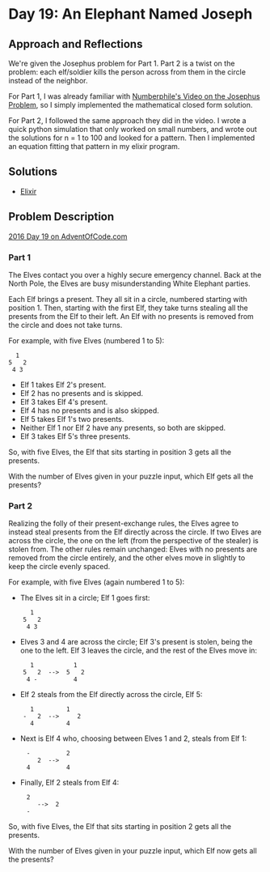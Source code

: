 # Day 19: An Elephant Named Joseph

## Approach and Reflections

We're given the Josephus problem for Part 1. Part 2 is a twist on the
problem: each elf/soldier kills the person across from them in the circle
instead of the neighbor.

For Part 1, I was already familiar with [Numberphile's Video on the Josephus
Problem](https://www.youtube.com/watch?v=uCsD3ZGzMgE), so I simply implemented
the mathematical closed form solution.

For Part 2, I followed the same approach they did in the video. I wrote
a quick python simulation that only worked on small numbers, and wrote out the
solutions for n = 1 to 100 and looked for a pattern. Then I implemented an
equation fitting that pattern in my elixir program.

## Solutions

- [Elixir](../elixir2016/lib/day19.ex)

## Problem Description

[2016 Day 19 on AdventOfCode.com](https://adventofcode.com/2016/day/19)

### Part 1

The Elves contact you over a highly secure emergency channel. Back at the North
Pole, the Elves are busy misunderstanding White Elephant parties.

Each Elf brings a present. They all sit in a circle, numbered starting with
position 1. Then, starting with the first Elf, they take turns stealing all the
presents from the Elf to their left. An Elf with no presents is removed from
the circle and does not take turns.

For example, with five Elves (numbered 1 to 5):

```
  1
5   2
 4 3
```

- Elf 1 takes Elf 2's present.
- Elf 2 has no presents and is skipped.
- Elf 3 takes Elf 4's present.
- Elf 4 has no presents and is also skipped.
- Elf 5 takes Elf 1's two presents.
- Neither Elf 1 nor Elf 2 have any presents, so both are skipped.
- Elf 3 takes Elf 5's three presents.

So, with five Elves, the Elf that sits starting in position 3 gets all the
presents.

With the number of Elves given in your puzzle input, which Elf gets all the
presents?

### Part 2

Realizing the folly of their present-exchange rules, the Elves agree to instead
steal presents from the Elf directly across the circle. If two Elves are across
the circle, the one on the left (from the perspective of the stealer) is stolen
from. The other rules remain unchanged: Elves with no presents are removed from
the circle entirely, and the other elves move in slightly to keep the circle
evenly spaced.

For example, with five Elves (again numbered 1 to 5):

- The Elves sit in a circle; Elf 1 goes first:

```
      1
    5   2
     4 3
```

- Elves 3 and 4 are across the circle; Elf 3's present is stolen, being the one
  to the left. Elf 3 leaves the circle, and the rest of the Elves move in:

```
      1           1
    5   2  -->  5   2
     4 -          4
```

- Elf 2 steals from the Elf directly across the circle, Elf 5:

```
      1         1
    -   2  -->     2
      4         4
```

- Next is Elf 4 who, choosing between Elves 1 and 2, steals from Elf 1:

```
     -          2
        2  -->
     4          4
```

- Finally, Elf 2 steals from Elf 4:

```
     2
        -->  2
     -
```

So, with five Elves, the Elf that sits starting in position 2 gets all the
presents.

With the number of Elves given in your puzzle input, which Elf now gets all the
presents?
